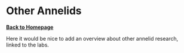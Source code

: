 # Other Annelids
[**Back to Homepage**](index.md)

Here it would be nice to add an overview about other annelid research, linked to the labs. 

